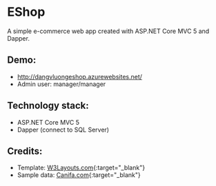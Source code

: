 # EShop
A simple e-commerce web app created with ASP.NET Core MVC 5 and Dapper.

## Demo:
- http://dangvluongeshop.azurewebsites.net/
- Admin user: manager/manager
## Technology stack:
- ASP.NET Core MVC 5
- Dapper (connect to SQL Server)
## Credits:
- Template:  [W3Layouts.com](https://w3layouts.com/template/e-shop-a-flat-ecommerce-bootstrap-responsive-web-template/){:target="_blank"}
- Sample data: [Canifa.com](https://canifa.com/){:target="_blank"}


